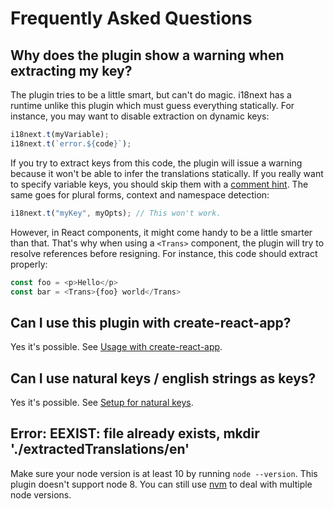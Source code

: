 # Frequently Asked Questions

## Why does the plugin show a warning when extracting my key?

The plugin tries to be a little smart, but can't do magic. i18next has a runtime unlike this
plugin which must guess everything statically. For instance, you may want to disable extraction
on dynamic keys:

```javascript
i18next.t(myVariable);
i18next.t(`error.${code}`);
```

If you try to extract keys from this code, the plugin will issue a warning because it won't be
able to infer the translations statically. If you really want to specify variable keys, you should
skip them with a [comment hint](
comment-hints?id=disable-extraction-on-a-specific-line-or-code-section). The same goes for
plural forms, context and namespace detection:

```javascript
i18next.t("myKey", myOpts); // This won't work.
```

However, in React components, it might come handy to be a little smarter than that. That's why
when using a `<Trans>` component, the plugin will try to resolve references before resigning. For
instance, this code should extract properly:

```javascript
const foo = <p>Hello</p>
const bar = <Trans>{foo} world</Trans>
```

## Can I use this plugin with create-react-app?

Yes it's possible. See [Usage with create-react-app](
examples?id=usage-with-create-react-app).

## Can I use natural keys / english strings as keys?

Yes it's possible. See [Setup for natural keys](
examples?id=setup-for-natural-keys).

## Error: EEXIST: file already exists, mkdir './extractedTranslations/en'

Make sure your node version is at least 10 by running `node --version`. This plugin doesn't
support node 8. You can still use [nvm](https://github.com/nvm-sh/nvm) to deal with multiple node
versions.
